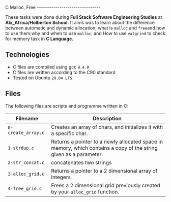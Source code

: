 C Malloc, Free
    -------------------------------
  
These tasks were done during **Full Stack Software Engineering Studies** at **Alx_Africa/Holberton School.**
It aims was to learn about the difference between automatic and dynamic allocation; what is `malloc` and `free`and how to use them;why and when to use `malloc`; and How to use `valgrind` to check for memory task in **C Language.**
 
Technologies
  -----------------------------
 
- C files are compiled using gcc `9.4.0`
- C files are written according to the C90 standard
- Tested on Ubuntu `20.04 LTS`
 
 Files
  ----------------------------
 
 The following files are scripts and programme written in C:
  
| Filename | Description
| --- | --- |
| `0-create_array.c` | Creates an array of chars, and initializes it with a specific char. |
| `1-strdup.c` | Returns a pointer to a newly allocated space in memory, which contains a copy of the string given as a parameter. |
| `2-str_concat.c` | concatenates two strings | 
| `3-alloc_grid.c` | Returns a pointer to a 2 dimensional array of integers | 
| `4-free_grid.c` | Frees a 2 dimensional grid previously created by your `alloc_grid` function. |
